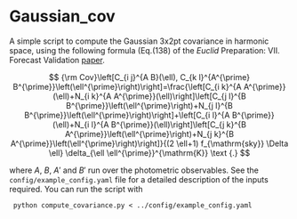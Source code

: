 # Gaussian_cov

 A simple script to compute the Gaussian 3x2pt covariance in harmonic space, using the following formula (Eq.(138) of the _Euclid_ Preparation: VII. Forecast Validation [paper](https://arxiv.org/abs/1910.09273).

$$
{\rm Cov}\left[C_{i j}^{A B}(\ell), C_{k l}^{A^{\prime} B^{\prime}}\left(\ell^{\prime}\right)\right]=\frac{\left[C_{i k}^{A A^{\prime}}(\ell)+N_{i k}^{A A^{\prime}}(\ell)\right]\left[C_{j l}^{B B^{\prime}}\left(\ell^{\prime}\right)+N_{j l}^{B B^{\prime}}\left(\ell^{\prime}\right)\right]+\left[C_{i l}^{A B^{\prime}}(\ell)+N_{i l}^{A B^{\prime}}(\ell)\right]\left[C_{j k}^{B A^{\prime}}\left(\ell^{\prime}\right)+N_{j k}^{B A^{\prime}}\left(\ell^{\prime}\right)\right]}{(2 \ell+1) f_{\mathrm{sky}} \Delta \ell} \delta_{\ell \ell^{\prime}}^{\mathrm{K}} \text {.}
$$

where $A$, $B$, $A'$ and $B'$ run over the photometric observables. See the `config/example_config.yaml` file for a detailed description of the inputs required. You can run the script with 
 
     python compute_covariance.py < ../config/example_config.yaml
 
